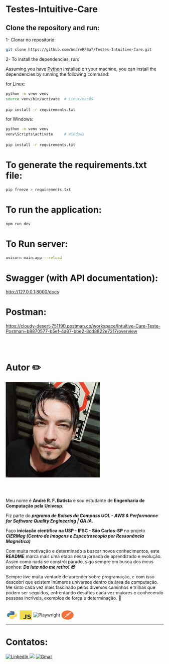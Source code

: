 # Testes-Intuitive-Care

## Clone the repository and run:

1- Clonar no repositorio:
```bash
git clone https://github.com/AndreRFBaT/Testes-Intuitive-Care.git
```

2- To install the dependencies, run:

Assuming you have [Python](https://www.python.org/) installed on your machine, you can install the dependencies by running the following command:

for Linux:
```bash
python -m venv venv
source venv/bin/activate  # Linux/macOS

pip install -r requirements.txt
```

for Windows:
```bash
python -m venv venv
venv\Scripts\activate     # Windows

pip install -r requirements.txt
```

# To generate the requirements.txt file:
```bash
pip freeze > requirements.txt
```

# To run the application:
```bash
npm run dev
```
# To Run server:
```bash
uvicorn main:app --reload
```

# Swagger (with API documentation):
http://127.0.0.1:8000/docs

# Postman:
https://cloudy-desert-751190.postman.co/workspace/Intuitive-Care-Teste-Postman~b8870577-b5ef-4a87-bbe2-8cd8822e7217/overview

<br></br>
# Autor :pencil2:
<img src="Andre.png" alt="Profile" width="300">

<br></br>

Meu nome é **André R. F. Batista** e sou estudante de **Engenharia de Computação pela Univesp**.

Fiz parte do ***prgrama de Bolsas da Compass UOL - AWS & Performance for Software Quality Engineering | QA IA.***

Faço **iniciação científica na USP - IFSC - São Carlos-SP** no projeto ***CIERMag (Centro de Imagens e Espectroscopia por Ressonância Magnética)***

Com muita motivação e determinado a buscar novos conhecimentos, este **README** marca mais uma etapa nessa jornada de aprendizado e evolução. Assim como nada se constrói parado, sigo sempre em busca dos meus sonhos: ***_Da luta não me retiro!_ 😎***

Sempre tive muita vontade de aprender sobre programação, e com isso descobri que existem inúmeros universos dentro da área de computação. Me sinto cada vez mais fascinado pelos diversos caminhos e trilhas que podem ser seguidos, enfrentando desafios cada vez maiores e conhecendo pessoas incríveis, exemplos de força e determinação. 💪



<div style="display: inline_block"><br>
  <img align="center" alt="Python" height="30" width="40" src="https://raw.githubusercontent.com/devicons/devicon/master/icons/python/python-original.svg">
  <img align="center" alt="JavaScript" height="30" width="40" src="https://raw.githubusercontent.com/devicons/devicon/master/icons/javascript/javascript-original.svg">
  <img align="center" alt="Playwright" height="30" width="40" src="https://playwright.dev/img/playwright-logo.svg">
  <img align="center" alt="Postman" height="30" width="40" src="https://raw.githubusercontent.com/devicons/devicon/master/icons/postman/postman-original.svg">
</div>

___

# Contatos:

<div>
  <a href="https://www.linkedin.com/in/andre-rodrigues-de-freitas-batista/" target="_blank">
    <img src="https://img.shields.io/badge/-LinkedIn-%230077B5?style=for-the-badge&logo=linkedin&logoColor=white" alt="LinkedIn" target="_blank">
  </a>
  <a href="https://github.com/AndreRFBaT" target="_blank"><img src="https://img.shields.io/badge/GitHub-100000?style=for-the-badge&logo=github&logoColor=white" target="_blank"></a>
  <a href="https://mail.google.com/mail/?view=cm&fs=1&to=andrerfbatista@gmail.com" target="_blank">
  <img src="https://img.shields.io/badge/-Gmail-D14836?style=for-the-badge&logo=gmail&logoColor=white" alt="Gmail" />
</a>

 </div>